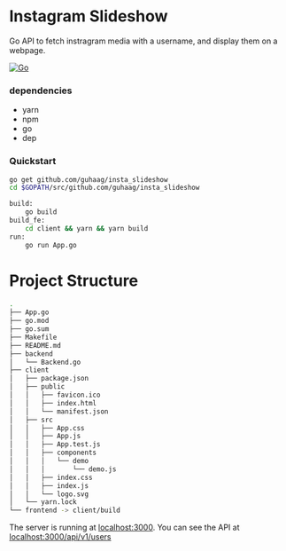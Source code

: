 # Instagram Slideshow
Go API to fetch instragram media with a username, and display them on a webpage. 

[![Go](https://github.com/GuhaAG/insta_slideshow/actions/workflows/go.yml/badge.svg?branch=master)](https://github.com/GuhaAG/insta_slideshow/actions/workflows/go.yml)

### dependencies
- yarn
- npm
- go
- dep

### Quickstart 
```bash
go get github.com/guhaag/insta_slideshow
cd $GOPATH/src/github.com/guhaag/insta_slideshow

build:
	go build
build_fe:
	cd client && yarn && yarn build	
run:
	go run App.go
```

# Project Structure
```bash
.
├── App.go
├── go.mod
├── go.sum
├── Makefile
├── README.md
├── backend
│   └── Backend.go
├── client
│   ├── package.json
│   ├── public
│   │   ├── favicon.ico
│   │   ├── index.html
│   │   └── manifest.json
│   ├── src
│   │   ├── App.css
│   │   ├── App.js
│   │   ├── App.test.js
│   │   ├── components
│   │   │   └── demo
│   │   │       └── demo.js
│   │   ├── index.css
│   │   ├── index.js
│   │   └── logo.svg
│   └── yarn.lock
└── frontend -> client/build
```

The server is running at [localhost:3000](http://localhost:3000/). You can see the API at [localhost:3000/api/v1/users](http://localhost:3000/api/v1/users)
